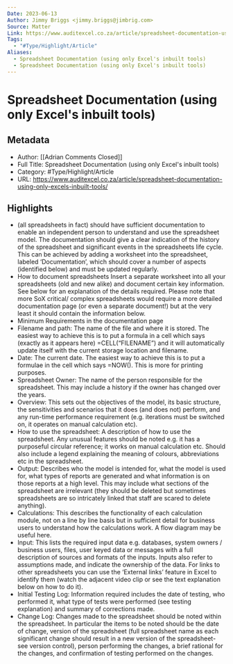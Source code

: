 ```yaml
---
Date: 2023-06-13
Author: Jimmy Briggs <jimmy.briggs@jimbrig.com>
Source: Matter
Link: https://www.auditexcel.co.za/article/spreadsheet-documentation-using-only-excels-inbuilt-tools/
Tags:
  - "#Type/Highlight/Article"
Aliases:
  - Spreadsheet Documentation (using only Excel's inbuilt tools)
  - Spreadsheet Documentation (using only Excel's inbuilt tools)
---
```

# Spreadsheet Documentation (using only Excel's inbuilt tools)

## Metadata
- Author: [[Adrian Comments Closed]]
- Full Title: Spreadsheet Documentation (using only Excel's inbuilt tools)
- Category: #Type/Highlight/Article
- URL: https://www.auditexcel.co.za/article/spreadsheet-documentation-using-only-excels-inbuilt-tools/

## Highlights
- (all spreadsheets in fact) should have sufficient documentation to enable an independent person to understand and use the spreadsheet model. The documentation should give a clear indication of the history of the spreadsheet and significant events in the spreadsheets life cycle. This can be achieved by adding a worksheet into the spreadsheet, labeled ‘Documentation’, which should cover a number of aspects (identified below) and must be updated regularly.
- How to document spreadsheets Insert a separate worksheet into all your spreadsheets (old and new alike) and document certain key information. See below for an explanation of the details required. Please note that more SoX critical/ complex spreadsheets would require a more detailed documentation page (or even a separate document!) but at the very least it should contain the information below.
- Minimum Requirements in the documentation page
- Filename and path: The name of the file and where it is stored. The easiest way to achieve this is to put a formula in a cell which says (exactly as it appears here) =CELL(“FILENAME”) and it will automatically update itself with the current storage location and filename.
- Date: The current date. The easiest way to achieve this is to put a formulae in the cell which says =NOW(). This is more for printing purposes.
- Spreadsheet Owner: The name of the person responsible for the spreadsheet. This may include a history if the owner has changed over the years.
- Overview: This sets out the objectives of the model, its basic structure, the sensitivities and scenarios that it does (and does not) perform, and any run-time performance requirement (e.g. iterations must be switched on, it operates on manual calculation etc).
- How to use the spreadsheet: A description of how to use the spreadsheet. Any unusual features should be noted e.g. it has a purposeful circular reference; it works on manual calculation etc. Should also include a legend explaining the meaning of colours, abbreviations etc in the spreadsheet.
- Output: Describes who the model is intended for, what the model is used for, what types of reports are generated and what information is on those reports at a high level. This may include what sections of the spreadsheet are irrelevant (they should be deleted but sometimes spreadsheets are so intricately linked that staff are scared to delete anything).
- Calculations: This describes the functionality of each calculation module, not on a line by line basis but in sufficient detail for business users to understand how the calculations work. A flow diagram may be useful here.
- Input: This lists the required input data e.g. databases, system owners / business users, files, user keyed data or messages with a full description of sources and formats of the inputs. Inputs also refer to assumptions made, and indicate the ownership of the data. For links to other spreadsheets you can use the ‘External links’ feature in Excel to identify them (watch the adjacent video clip or see the text explanation below on how to do it).
- Initial Testing Log: Information required includes the date of testing, who performed it, what type of tests were performed (see testing explanation) and summary of corrections made.
- Change Log: Changes made to the spreadsheet should be noted within the spreadsheet. In particular the items to be noted should be the date of change, version of the spreadsheet (full spreadsheet name as each significant change should result in a new version of the spreadsheet- see version control), person performing the changes, a brief rational for the changes, and confirmation of testing performed on the changes.
